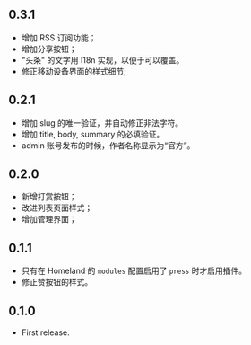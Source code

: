 0.3.1
-----

- 增加 RSS 订阅功能；
- 增加分享按钮；
- "头条" 的文字用 I18n 实现，以便于可以覆盖。
- 修正移动设备界面的样式细节;

0.2.1
-----

- 增加 slug 的唯一验证，并自动修正非法字符。
- 增加 title, body, summary 的必填验证。
- admin 账号发布的时候，作者名称显示为“官方”。


0.2.0
-----

- 新增打赏按钮；
- 改进列表页面样式；
- 增加管理界面；

0.1.1
-----

- 只有在 Homeland 的 `modules` 配置启用了 `press` 时才启用插件。
- 修正赞按钮的样式。

0.1.0
-----

- First release.
